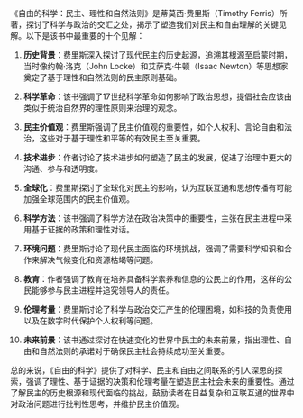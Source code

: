 《自由的科学：民主、理性和自然法则》是蒂莫西·费里斯（Timothy Ferris）所著，探讨了科学与政治的交汇之处，揭示了塑造我们对民主和自由理解的关键见解。以下是该书中最重要的十个见解：

1. **历史背景**：费里斯深入探讨了现代民主的历史起源，追溯其根源至启蒙时期，当时像约翰·洛克（John Locke）和艾萨克·牛顿（Isaac Newton）等思想家奠定了基于理性和自然法则的民主原则基础。

2. **科学革命**：该书强调了17世纪科学革命如何影响了政治思想，提倡社会应该由类似于统治自然界的理性原则来治理的观念。

3. **民主价值观**：费里斯强调了民主价值观的重要性，如个人权利、言论自由和法治，这些对于基于理性和平等的有效民主至关重要。

4. **技术进步**：作者讨论了技术进步如何塑造了民主的发展，促进了治理中更大的沟通、参与和透明度。

5. **全球化**：费里斯探讨了全球化对民主的影响，认为互联互通和思想传播有可能加强全球范围内的民主价值观。

6. **科学方法**：该书强调了科学方法在政治决策中的重要性，主张在民主进程中采用基于证据的政策和理性对话。

7. **环境问题**：费里斯讨论了现代民主面临的环境挑战，强调了需要科学知识和合作来解决气候变化和资源枯竭等问题。

8. **教育**：作者强调了教育在培养具备科学素养和信息的公民上的作用，这样的公民能够参与民主进程并追究领导人的责任。

9. **伦理考量**：费里斯讨论了科学与政治交汇产生的伦理困境，如科技的负责使用以及在数字时代保护个人权利等问题。

10. **未来前景**：该书通过探讨在快速变化的世界中民主的未来前景，指出理性、自由和自然法则的承诺对于确保民主社会持续成功至关重要。

总的来说，《自由的科学》提供了对科学、民主和自由之间联系的引人深思的探索，强调了理性、基于证据的决策和伦理考量在塑造民主社会未来的重要性。通过了解民主的历史根源和现代面临的挑战，鼓励读者在日益复杂和互联互通的世界中对政治问题进行批判性思考，并维护民主价值观。